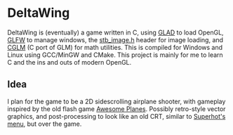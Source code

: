 # DeltaWing
DeltaWing is (eventually) a game written in C, using [GLAD](https://glad.dav1d.de/) to load OpenGL, [GLFW](https://www.glfw.org/) to manage windows, the [stb_image.h](https://github.com/nothings/stb/blob/master/stb_image.h) header for image loading, and [CGLM](https://github.com/recp/cglm) (C port of GLM) for math utilities. This is compiled for Windows and Linux using GCC/MinGW and CMake. This project is mainly for me to learn C and the ins and outs of modern OpenGL.

## Idea
I plan for the game to be a 2D sidescrolling airplane shooter, with gameplay inspired by the old flash game [Awesome Planes](https://archive.org/details/awesomeplanes_flash).
Possibly retro-style vector graphics, and post-processing to look like an old CRT, similar to [Superhot's menu](https://interfaceingame.com/screenshots/superhot-main-menu/), but over the game.

